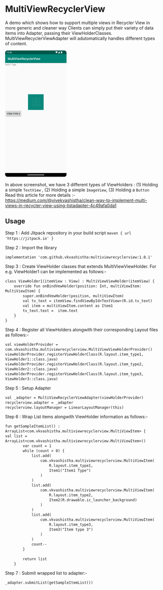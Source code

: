 # MultiViewRecyclerView
A demo which shows how to support multiple views in Recycler View in more generic and cleaner way
Clients can simply put their variety of data items into Adapter, passing their ViewHolderClasses. MultiViewRecyclerViewAdapter will adutomatically handles different types of content.

<img src="./screenshot.png" alt="MultiviewRecyclerView is holding 3 different types of ViewHolders" width="200"/>

In above screenshot, we have 3 different types of ViewHolders : (1) Holding a simple `TextView` , (2) Holding a simple `ImageView`, (3) Holding a `Button`
Read this article for more details :- https://medium.com/@vivekvashistha/clean-way-to-implement-multi-views-in-recycler-view-using-listadapter-4c49afa0da1

## Usage
Step 1 : Add Jitpack repository in your build script
```maven { url 'https://jitpack.io' }```

Step 2 : Import the library
```
implementation 'com.github.vkvashistha:multiviewrecyclerview:1.0.1'
```

Step 3 : Create ViewHolder classes that extends MultiViewViewHolder. For e.g. ViewHolder1 can be implemented as follows:-
```
class ViewHolder1(itemView : View) : MultiViewViewHolder(itemView) {
    override fun onBindVewHolder(position: Int, multiViewItem: MultiViewItem) {
        super.onBindVewHolder(position, multiViewItem)
        val tv_text = itemView.findViewById<TextView>(R.id.tv_text)
        val item = multiViewItem.content as Item1
        tv_text.text =  item.text
    }
}
```
Step 4 : Register all ViewHolders alongwith their corresponding Layout files as follows:-
```
val viewHolderProvider =
com.vkvashistha.multiviewrecyclerview.MultiViewViewHolderProvider()
viewHolderProvider.registerViewHolderClass(R.layout.item_type1, ViewHolder1::class.java)
viewHolderProvider.registerViewHolderClass(R.layout.item_type2, ViewHolder2::class.java)
viewHolderProvider.registerViewHolderClass(R.layout.item_type3, ViewHolder3::class.java)
```
Step 5 : Setup Adapter
```
val _adapter = MultiViewRecyclerViewAdapter(viewHolderProvider)
recyclerview.adapter = _adapter
recyclerview.layoutManager = LinearLayoutManager(this)
```

Step 6 : Wrap List items alongwith ViewHolder information as follows:-
```
fun getSampleItemList() : ArrayList<com.vkvashistha.multiviewrecyclerview.MultiViewItem> {
val list = ArrayList<com.vkvashistha.multiviewrecyclerview.MultiViewItem>()
        var count = 1
        while (count > 0) {
            list.add(
                com.vkvashistha.multiviewrecyclerview.MultiViewItem(
                    R.layout.item_type1,
                    Item1("Item1 Type")
                )
            )
            list.add(
                com.vkvashistha.multiviewrecyclerview.MultiViewItem(
                    R.layout.item_type2,
                    Item2(R.drawable.ic_launcher_background)
                )
            )
            list.add(
                com.vkvashistha.multiviewrecyclerview.MultiViewItem(
                    R.layout.item_type3,
                    Item3("Item type 3")
                )
            )
            count--
        }

        return list
    }
```

Step 7 : Submit wrapped list to adapter:-
```
_adapter.submitList(getSampleItemList())
```
